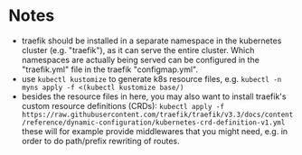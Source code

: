 # Notes
- traefik should be installed in a separate namespace in the kubernetes cluster (e.g. "traefik"),
  as it can serve the entire cluster. Which namespaces are actually being served can be configured
  in the "traefik.yml" file in the traefik "configmap.yml".
- use `kubectl kustomize` to generate k8s resource files, e.g.
  `kubectl -n myns apply -f <(kubectl kustomize base/)`
- besides the resource files in here, you may also want to install traefik's custom resource
  definitions (CRDs):
  `kubectl apply -f https://raw.githubusercontent.com/traefik/traefik/v3.3/docs/content/reference/dynamic-configuration/kubernetes-crd-definition-v1.yml`
  these will for example provide middlewares that you might need, e.g. in order to do path/prefix
  rewriting of routes.

